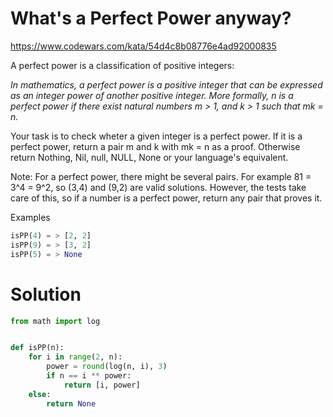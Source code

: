 # What's a Perfect Power anyway?

https://www.codewars.com/kata/54d4c8b08776e4ad92000835

A perfect power is a classification of positive integers:

_In mathematics, a perfect power is a positive integer that can be expressed as an integer power of another positive
integer. More formally, n is a perfect power if there exist natural numbers m > 1, and k > 1 such that mk = n._

Your task is to check wheter a given integer is a perfect power. If it is a perfect power, return a pair m and k with mk
= n as a proof. Otherwise return Nothing, Nil, null, NULL, None or your language's equivalent.

Note: For a perfect power, there might be several pairs. For example 81 = 3^4 = 9^2, so (3,4) and (9,2) are valid
solutions. However, the tests take care of this, so if a number is a perfect power, return any pair that proves it.

Examples

```python
isPP(4) = > [2, 2]
isPP(9) = > [3, 2]
isPP(5) = > None
```

# Solution

```python
from math import log


def isPP(n):
    for i in range(2, n):
        power = round(log(n, i), 3)
        if n == i ** power:
            return [i, power]
    else:
        return None
```
